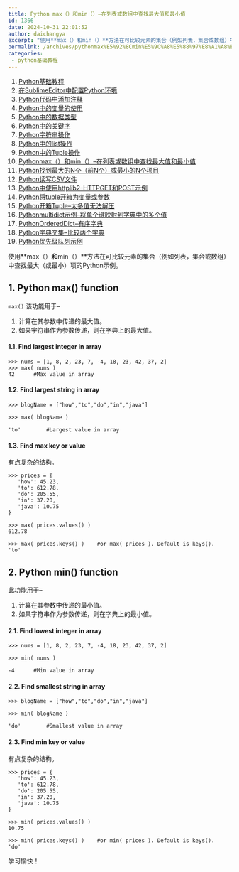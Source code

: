 ```yaml
---
title: Python max（）和min（）–在列表或数组中查找最大值和最小值
id: 1366
date: 2024-10-31 22:01:52
author: daichangya
excerpt: "使用**max（）和min（）**方法在可比较元素的集合（例如列表，集合或数组）中查找最大（或最小）项的Python示例。1.Pythonmax()functionmax()该功能用于–计算在其参数中传递的最大值。如果字符串作为参数传递，则在字典上的最大值。1.1.Findlargestintege"
permalink: /archives/pythonmax%E5%92%8Cmin%E5%9C%A8%E5%88%97%E8%A1%A8%E6%88%96%E6%95%B0%E7%BB%84%E4%B8%AD%E6%9F%A5%E6%89%BE%E6%9C%80%E5%A4%A7%E5%80%BC%E5%92%8C%E6%9C%80%E5%B0%8F%E5%80%BC/
categories:
 - python基础教程
---
```


1. [Python基础教程](https://blog.jsdiff.com/archives/python基础教程)
2. [在SublimeEditor中配置Python环境](https://blog.jsdiff.com/archives/在sublimeeditor中配置python环境)
3. [Python代码中添加注释](https://blog.jsdiff.com/archives/python代码中添加注释)
4. [Python中的变量的使用](https://blog.jsdiff.com/archives/python中的变量的使用)
5. [Python中的数据类型](https://blog.jsdiff.com/archives/python中的数据类型)
6. [Python中的关键字](https://blog.jsdiff.com/archives/python中的关键字)
7. [Python字符串操作](https://blog.jsdiff.com/archives/python字符串操作)
8. [Python中的list操作](https://blog.jsdiff.com/archives/python中的list操作)
9. [Python中的Tuple操作](https://blog.jsdiff.com/archives/python中的tuple操作)
10. [Pythonmax（）和min（）–在列表或数组中查找最大值和最小值](https://blog.jsdiff.com/archives/pythonmax和min在列表或数组中查找最大值和最小值)
11. [Python找到最大的N个（前N个）或最小的N个项目](https://blog.jsdiff.com/archives/python找到最大的n个前n个或最小的n个项目)
12. [Python读写CSV文件](https://blog.jsdiff.com/archives/python读写csv文件)
13. [Python中使用httplib2–HTTPGET和POST示例](https://blog.jsdiff.com/archives/python中使用httplib2httpget和post示例)
14. [Python将tuple开箱为变量或参数](https://blog.jsdiff.com/archives/python将tuple开箱为变量或参数)
15. [Python开箱Tuple–太多值无法解压](https://blog.jsdiff.com/archives/python开箱tuple太多值无法解压)
16. [Pythonmultidict示例–将单个键映射到字典中的多个值](https://blog.jsdiff.com/archives/pythonmultidict示例将单个键映射到字典中的多个值)
17. [PythonOrderedDict–有序字典](https://blog.jsdiff.com/archives/pythonordereddict有序字典)
18. [Python字典交集–比较两个字典](https://blog.jsdiff.com/archives/python字典交集比较两个字典)
19. [Python优先级队列示例](https://blog.jsdiff.com/archives/python优先级队列示例)


使用**max（）**和**min（）**方法在可比较元素的集合（例如列表，集合或数组）中查找最大（或最小）项的Python示例。

1\. Python max() function
-------------------------

`max()` 该功能用于–


1.  计算在其参数中传递的最大值。
2.  如果字符串作为参数传递，则在字典上的最大值。

#### 1.1. Find largest integer in array
```
>>> nums = [1, 8, 2, 23, 7, -4, 18, 23, 42, 37, 2]
>>> max( nums )
42		#Max value in array
```

#### 1.2. Find largest string in array
```
>>> blogName = ["how","to","do","in","java"]

>>> max( blogName )

'to'		#Largest value in array
```
#### 1.3. Find max key or value

有点复杂的结构。
```
>>> prices = {
   'how': 45.23,
   'to': 612.78,
   'do': 205.55,
   'in': 37.20,
   'java': 10.75
}

>>> max( prices.values() )
612.78

>>> max( prices.keys() ) 	#or max( prices ). Default is keys().
'to'
```
2\. Python min() function
-------------------------

此功能用于–

1.  计算在其参数中传递的最小值。
2.  如果字符串作为参数传递，则在字典上的最小值。

#### 2.1. Find lowest integer in array
```
>>> nums = [1, 8, 2, 23, 7, -4, 18, 23, 42, 37, 2]

>>> min( nums )

-4		#Min value in array
```
#### 2.2. Find smallest string in array
```
>>> blogName = ["how","to","do","in","java"]

>>> min( blogName )

'do'		#Smallest value in array
```
#### 2.3. Find min key or value

有点复杂的结构。
```
>>> prices = {
   'how': 45.23,
   'to': 612.78,
   'do': 205.55,
   'in': 37.20,
   'java': 10.75
}

>>> min( prices.values() )
10.75

>>> min( prices.keys() ) 	#or min( prices ). Default is keys().
'do'
```
学习愉快！
